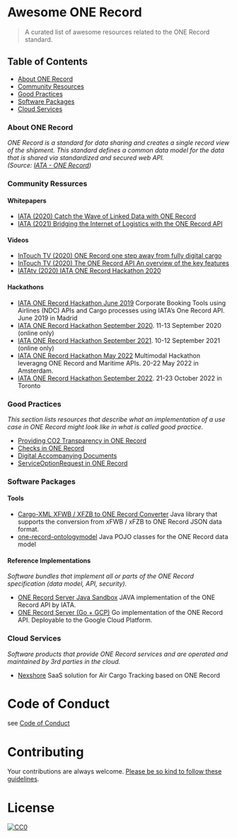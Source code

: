 # Awesome ONE Record

> A curated list of awesome resources related to the ONE Record standard.

## Table of Contents
* [About ONE Record](#about-one-record)
* [Community Resources](#community-resources)
* [Good Practices](#good-practices)
* [Software Packages](#software-packages)
* [Cloud Services](#cloud-services)

### About ONE Record
*ONE Record is a standard for data sharing and creates a single record view of the shipment. This standard defines a common data model for the data that is shared via standardized and secured web API.   
(Source: [IATA - ONE Record](https://www.iata.org/one-record/))*

### Community Ressurces

#### Whitepapers
* [IATA (2020) Catch the Wave of Linked Data with ONE Record](https://www.iata.org/contentassets/a1b5532e38bf4d6284c4bf4760646d4e/one_record_catch_the_wave_of_linked_data_with_one_record.pdf)
* [IATA (2021) Bridging the Internet of Logistics with the ONE Record API](https://www.iata.org/contentassets/a1b5532e38bf4d6284c4bf4760646d4e/one_record_bridging_the_internet-of_logistics_with_the_one_record_api.pdf)


#### Videos
* [InTouch TV (2020) ONE Record one step away from fully digital cargo](https://www.youtube.com/watch?v=JPzkqsD3HQo)
* [InTouch TV (2020) The ONE Record API An overview of the key features](https://www.youtube.com/watch?v=8EMtdKyNuog)
* [IATAtv (2020) IATA ONE Record Hackathon 2020](https://www.youtube.com/watch?v=XOxeL1WXOiM)


#### Hackathons
* [IATA ONE Record Hackathon June 2019](https://www.iata.org/contentassets/c6b62a2a403745ddab9b593b3a664b08/madrid-hackathon-winners.pdf) Corporate Booking Tools using Airlines (NDC) APIs and Cargo processes using IATA’s One Record API. June 2019 in Madrid
* [IATA ONE Record Hackathon September 2020](https://onerecord.devpost.com/project-gallery). 11-13 September 2020 (online only)
* [IATA ONE Record Hackathon September 2021](https://onerecord2021.devpost.com/). 10-12 September 2021 (online only)
* [IATA ONE Record Hackathon May 2022](https://iata-dcsa-ams.devpost.com/) Multimodal Hackathon leveragng ONE Record and Maritime APIs. 20-22 May 2022 in Amsterdam.
* [IATA ONE Record Hackathon September 2022](https://onerecord-yyz.devpost.com/). 21-23 October 2022 in Toronto


### Good Practices
*This section lists resources that describe what an implementation of a use case in ONE Record might look like in what is called good practice.*

* [Providing CO2 Transparency in ONE Record](https://github.com/DrPhilippBillion/Co2-Transparency-in-ONE-Record)
* [Checks in ONE Record](https://github.com/DrPhilippBillion/Checks-in-ONE-Record)
* [Digital Accompanying Documents](https://github.com/DrPhilippBillion/Digital-Accompanying-Documents-in-ONE-Record)
* [ServiceOptionRequest in ONE Record](https://github.com/NiclasScheiber/ServiceOptionRequest-in-ONE-Record)


### Software Packages

#### Tools

* [Cargo-XML XFWB / XFZB to ONE Record Converter](https://github.com/riege/one-record-converter) Java library that supports the conversion from xFWB / xFZB to ONE Record JSON data format.
* [one-record-ontologymodel](https://github.com/riege/one-record-ontologymodel) Java POJO classes for the ONE Record data model

#### Reference Implementations
*Software bundles that implement all or parts of the ONE Record specification (data model, API, security).*

* [ONE Record Server Java Sandbox](https://github.com/IATA-Cargo/one-record-server-java) JAVA implementation of the ONE Record API by IATA.
* [ONE Record Server (Go + GCP)](https://github.com/chi-deutschland/one-record-server) Go implementation of the ONE Record API. Deployable to the Google Cloud Platform.


### Cloud Services
*Software products that provide ONE Record services and are operated and maintained by 3rd parties in the cloud.*

* [Nexshore](https://nexshore.com/) SaaS solution for Air Cargo Tracking based on ONE Record

# Code of Conduct
see [Code of Conduct](CODE_OF_CONDUCT.md)

# Contributing
Your contributions are always welcome. [Please be so kind to follow these guidelines](CONTRIBUTING.md).

# License
[![CC0](https://i.creativecommons.org/p/zero/1.0/88x31.png)](https://creativecommons.org/publicdomain/zero/1.0/)